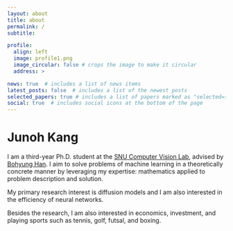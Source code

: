 ```yaml
---
layout: about
title: about
permalink: /
subtitle: 

profile:
  align: left
  image: profile1.png
  image_circular: false # crops the image to make it circular
  address: >

news: true  # includes a list of news items
latest_posts: false  # includes a list of the newest posts
selected_papers: true # includes a list of papers marked as "selected={true}"
social: true  # includes social icons at the bottom of the page
---
```

# Junoh Kang
I am a third-year Ph.D. student at the [SNU Computer Vision Lab](https://cv.snu.ac.kr/), advised by [Bohyung Han](https://cv.snu.ac.kr/index.php/~bhhan/).
I aim to solve problems of machine learning in a theoretically concrete manner by leveraging my expertise: mathematics applied to problem description and solution.
<!-- I am currently working on diffusion models. -->
My primary research interest is diffusion models and I am also interested in the efficiency of neural networks.

Besides the research, I am also interested in economics, investment, and playing sports such as tennis, golf, futsal, and boxing.

<!-- I am currently working on diffusion models. -->
<!-- My expertise would be summarized as mathematics applied to problem description and solution.

Here is a detailed description of what I have done so far during my PhD period:
While my primary interest is enhancing sampling speed in diffusion models, I am also interested in diffusion models in general.
You can find more information about me at https://junoh-kang.github.io/. -->

